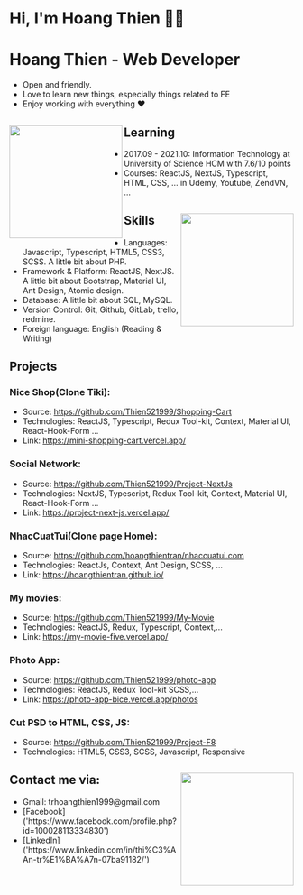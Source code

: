 # Hi, I'm Hoang Thien 🚀🚀

# Hoang Thien - Web Developer

- Open and friendly.
- Love to learn new things, especially things related to FE
- Enjoy working with everything ❤

## Learning <a href="https://github.com/hoapha1009"><img align="left" width="auto" height="200" src="https://res.cloudinary.com/hoapha1009/image/upload/v1613574901/learn_tg7sio.svg"></a>

- 2017.09 - 2021.10: Information Technology at University of Science HCM with 7.6/10 points
- Courses: ReactJS, NextJS, Typescript, HTML, CSS, ... in Udemy, Youtube, ZendVN, ...

## Skills<img align="right" width="auto" height="200" src="https://res.cloudinary.com/hoapha1009/image/upload/v1613575942/skill_segyso.svg">

- Languages: Javascript, Typescript, HTML5, CSS3, SCSS. A little bit about PHP.
- Framework & Platform: ReactJS, NextJS. A little bit about Bootstrap, Material UI, Ant Design, Atomic design.
- Database: A little bit about SQL, MySQL.
- Version Control: Git, Github, GitLab, trello, redmine.
- Foreign language: English (Reading & Writing)

## Projects

### Nice Shop(Clone Tiki):
+ Source: https://github.com/Thien521999/Shopping-Cart
+ Technologies:  ReactJS, Typescript, Redux Tool-kit, Context, Material UI, React-Hook-Form ...
+ Link: https://mini-shopping-cart.vercel.app/
### Social Network:
+ Source: https://github.com/Thien521999/Project-NextJs
+ Technologies:  NextJS, Typescript, Redux Tool-kit, Context, Material UI, React-Hook-Form ...
+ Link: https://project-next-js.vercel.app/
### NhacCuatTui(Clone page Home): 
+ Source: https://github.com/hoangthientran/nhaccuatui.com
+ Technologies: ReactJs, Context, Ant Design, SCSS, ...
+ Link: https://hoangthientran.github.io/

### My movies: 
+ Source: https://github.com/Thien521999/My-Movie
+ Technologies: ReactJS, Redux, Typescript, Context,...
+ Link: https://my-movie-five.vercel.app/

### Photo App: 
+ Source: https://github.com/Thien521999/photo-app
+ Technologies: ReactJS, Redux Tool-kit SCSS,...
+ Link: https://photo-app-bice.vercel.app/photos

### Cut PSD to HTML, CSS, JS:
+ Source: https://github.com/Thien521999/Project-F8
+ Technologies: HTML5, CSS3, SCSS, Javascript, Responsive

## Contact me via:<a href="https://github.com/hoapha1009"><img align="right" width="auto" height="200" src="https://res.cloudinary.com/hoapha1009/image/upload/v1619494293/contact_lfgpqe.svg"></a>
<ul>
<li>
Gmail: trhoangthien1999@gmail.com
</li>
<li>
[Facebook]('https://www.facebook.com/profile.php?id=100028113334830')
</li>
<li>
[LinkedIn]('https://www.linkedin.com/in/thi%C3%AAn-tr%E1%BA%A7n-07ba91182/')
</li>
</ul>
